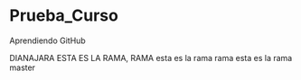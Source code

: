# Prueba_Curso
Aprendiendo GitHub

DIANAJARA
ESTA ES LA RAMA, RAMA
esta es la rama rama
esta es la rama master
